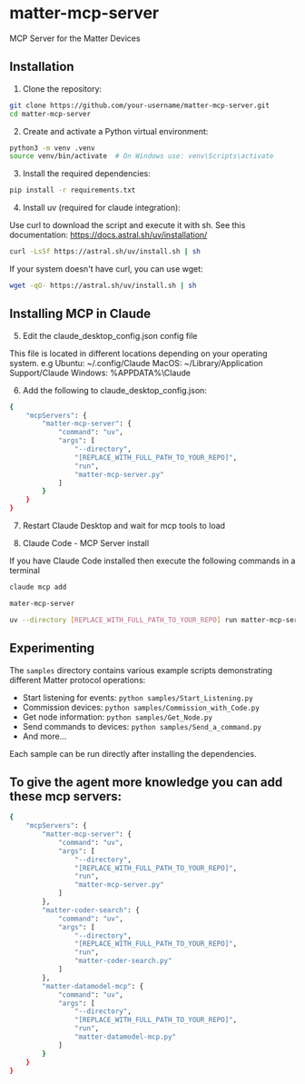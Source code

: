 
# matter-mcp-server
MCP Server for the Matter Devices

## Installation

1. Clone the repository:
```bash
git clone https://github.com/your-username/matter-mcp-server.git
cd matter-mcp-server
```

2. Create and activate a Python virtual environment:
```bash
python3 -m venv .venv
source venv/bin/activate  # On Windows use: venv\Scripts\activate
```

3. Install the required dependencies:
```bash
pip install -r requirements.txt
```

4. Install uv (required for claude integration):

Use curl to download the script and execute it with sh. See this documentation: https://docs.astral.sh/uv/installation/

```bash
curl -LsSf https://astral.sh/uv/install.sh | sh
```

If your system doesn't have curl, you can use wget:

```bash
wget -qO- https://astral.sh/uv/install.sh | sh
```

## Installing MCP in Claude

5. Edit the claude_desktop_config.json config file

This file is located in different locations depending on your operating system. e.g
Ubuntu: ~/.config/Claude
MacOS: ~/Library/Application Support/Claude
Windows: %APPDATA%\Claude

6. Add the following to claude_desktop_config.json:

```bash
{
    "mcpServers": {
        "matter-mcp-server": {
            "command": "uv",
            "args": [
                "--directory",
                "[REPLACE_WITH_FULL_PATH_TO_YOUR_REPO]",
                "run",
                "matter-mcp-server.py"
            ]
        }
    }
}
```

7. Restart Claude Desktop and wait for mcp tools to load

8. Claude Code - MCP Server install

If you have Claude Code installed then execute the following commands in a terminal

```bash
claude mcp add
```

```bash
mater-mcp-server
```

```bash
uv --directory [REPLACE_WITH_FULL_PATH_TO_YOUR_REPO] run matter-mcp-server.py
```

## Experimenting

The `samples` directory contains various example scripts demonstrating different Matter protocol operations:

- Start listening for events: `python samples/Start_Listening.py`
- Commission devices: `python samples/Commission_with_Code.py`
- Get node information: `python samples/Get_Node.py`
- Send commands to devices: `python samples/Send_a_command.py`
- And more...

Each sample can be run directly after installing the dependencies.

## To give the agent more knowledge you can add these mcp servers:

```bash
{
    "mcpServers": {
        "matter-mcp-server": {
            "command": "uv",
            "args": [
                "--directory",
                "[REPLACE_WITH_FULL_PATH_TO_YOUR_REPO]",
                "run",
                "matter-mcp-server.py"
            ]
        },
        "matter-coder-search": {
            "command": "uv",
            "args": [
                "--directory",
                "[REPLACE_WITH_FULL_PATH_TO_YOUR_REPO]",
                "run",
                "matter-coder-search.py"
            ]
        },
        "matter-datamodel-mcp": {
            "command": "uv",
            "args": [
                "--directory",
                "[REPLACE_WITH_FULL_PATH_TO_YOUR_REPO]",
                "run",
                "matter-datamodel-mcp.py"
            ]
        }
    }    
}
```